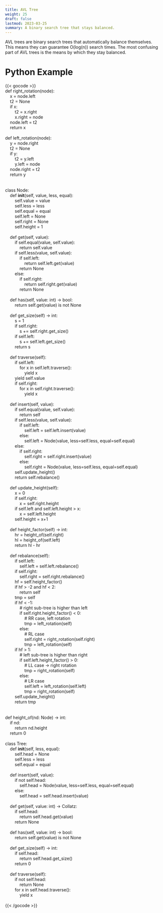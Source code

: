 ```yaml
---
title: AVL Tree
weight: 25
draft: false
lastmod: 2023-03-25
summary: A binary search tree that stays balanced.
---
```


AVL trees are binary search trees that automatically balance themselves.  This means they can guarantee
O(log(n)) search times.  The most confusing part of AVL trees is the means by which they stay balanced.

# Python Example

{{< gocode >}}
<br>
def&nbsp;right_rotation(node):<br>
&nbsp;&nbsp;&nbsp;&nbsp;<span class="golang-variable">x</span>&nbsp;=&nbsp;node.left<br>
&nbsp;&nbsp;&nbsp;&nbsp;<span class="golang-variable">t2</span>&nbsp;=&nbsp;None<br>
&nbsp;&nbsp;&nbsp;&nbsp;<span class="golang-control-keyword">if</span>&nbsp;x:<br>
&nbsp;&nbsp;&nbsp;&nbsp;&nbsp;&nbsp;&nbsp;&nbsp;<span class="golang-variable">t2</span>&nbsp;=&nbsp;x.right<br>
&nbsp;&nbsp;&nbsp;&nbsp;&nbsp;&nbsp;&nbsp;&nbsp;x.<span class="golang-variable">right</span>&nbsp;=&nbsp;node<br>
&nbsp;&nbsp;&nbsp;&nbsp;node.<span class="golang-variable">left</span>&nbsp;=&nbsp;t2<br>
&nbsp;&nbsp;&nbsp;&nbsp;<span class="golang-control-keyword">return</span>&nbsp;x<br>
<br>
def&nbsp;left_rotation(node):<br>
&nbsp;&nbsp;&nbsp;&nbsp;<span class="golang-variable">y</span>&nbsp;=&nbsp;node.right<br>
&nbsp;&nbsp;&nbsp;&nbsp;<span class="golang-variable">t2</span>&nbsp;=&nbsp;None<br>
&nbsp;&nbsp;&nbsp;&nbsp;<span class="golang-control-keyword">if</span>&nbsp;y:<br>
&nbsp;&nbsp;&nbsp;&nbsp;&nbsp;&nbsp;&nbsp;&nbsp;<span class="golang-variable">t2</span>&nbsp;=&nbsp;y.left<br>
&nbsp;&nbsp;&nbsp;&nbsp;&nbsp;&nbsp;&nbsp;&nbsp;y.<span class="golang-variable">left</span>&nbsp;=&nbsp;node<br>
&nbsp;&nbsp;&nbsp;&nbsp;node.<span class="golang-variable">right</span>&nbsp;=&nbsp;t2<br>
&nbsp;&nbsp;&nbsp;&nbsp;<span class="golang-control-keyword">return</span>&nbsp;y<br>
<br>
<br>
class&nbsp;Node:<br>
&nbsp;&nbsp;&nbsp;&nbsp;def&nbsp;__init__(self,&nbsp;value,&nbsp;less,&nbsp;equal):<br>
&nbsp;&nbsp;&nbsp;&nbsp;&nbsp;&nbsp;&nbsp;&nbsp;self.<span class="golang-variable">value</span>&nbsp;=&nbsp;value<br>
&nbsp;&nbsp;&nbsp;&nbsp;&nbsp;&nbsp;&nbsp;&nbsp;self.<span class="golang-variable">less</span>&nbsp;=&nbsp;less<br>
&nbsp;&nbsp;&nbsp;&nbsp;&nbsp;&nbsp;&nbsp;&nbsp;self.<span class="golang-variable">equal</span>&nbsp;=&nbsp;equal<br>
&nbsp;&nbsp;&nbsp;&nbsp;&nbsp;&nbsp;&nbsp;&nbsp;self.<span class="golang-variable">left</span>&nbsp;=&nbsp;None<br>
&nbsp;&nbsp;&nbsp;&nbsp;&nbsp;&nbsp;&nbsp;&nbsp;self.<span class="golang-variable">right</span>&nbsp;=&nbsp;None<br>
&nbsp;&nbsp;&nbsp;&nbsp;&nbsp;&nbsp;&nbsp;&nbsp;self.<span class="golang-variable">height</span>&nbsp;=&nbsp;1<br>
<br>
&nbsp;&nbsp;&nbsp;&nbsp;def&nbsp;get(self,&nbsp;value):<br>
&nbsp;&nbsp;&nbsp;&nbsp;&nbsp;&nbsp;&nbsp;&nbsp;<span class="golang-control-keyword">if</span>&nbsp;self.equal(value,&nbsp;self.value):<br>
&nbsp;&nbsp;&nbsp;&nbsp;&nbsp;&nbsp;&nbsp;&nbsp;&nbsp;&nbsp;&nbsp;&nbsp;<span class="golang-control-keyword">return</span>&nbsp;self.value<br>
&nbsp;&nbsp;&nbsp;&nbsp;&nbsp;&nbsp;&nbsp;&nbsp;<span class="golang-control-keyword">if</span>&nbsp;self.less(value,&nbsp;self.value):<br>
&nbsp;&nbsp;&nbsp;&nbsp;&nbsp;&nbsp;&nbsp;&nbsp;&nbsp;&nbsp;&nbsp;&nbsp;<span class="golang-control-keyword">if</span>&nbsp;self.left:<br>
&nbsp;&nbsp;&nbsp;&nbsp;&nbsp;&nbsp;&nbsp;&nbsp;&nbsp;&nbsp;&nbsp;&nbsp;&nbsp;&nbsp;&nbsp;&nbsp;<span class="golang-control-keyword">return</span>&nbsp;self.left.get(value)<br>
&nbsp;&nbsp;&nbsp;&nbsp;&nbsp;&nbsp;&nbsp;&nbsp;&nbsp;&nbsp;&nbsp;&nbsp;<span class="golang-control-keyword">return</span>&nbsp;None<br>
&nbsp;&nbsp;&nbsp;&nbsp;&nbsp;&nbsp;&nbsp;&nbsp;<span class="golang-control-keyword">else</span>:<br>
&nbsp;&nbsp;&nbsp;&nbsp;&nbsp;&nbsp;&nbsp;&nbsp;&nbsp;&nbsp;&nbsp;&nbsp;<span class="golang-control-keyword">if</span>&nbsp;self.right:<br>
&nbsp;&nbsp;&nbsp;&nbsp;&nbsp;&nbsp;&nbsp;&nbsp;&nbsp;&nbsp;&nbsp;&nbsp;&nbsp;&nbsp;&nbsp;&nbsp;<span class="golang-control-keyword">return</span>&nbsp;self.right.get(value)<br>
&nbsp;&nbsp;&nbsp;&nbsp;&nbsp;&nbsp;&nbsp;&nbsp;&nbsp;&nbsp;&nbsp;&nbsp;<span class="golang-control-keyword">return</span>&nbsp;None<br>
<br>
&nbsp;&nbsp;&nbsp;&nbsp;def&nbsp;has(self,&nbsp;value:&nbsp;<span class="golang-variable-type">int</span>)&nbsp;->&nbsp;<span class="golang-variable-type">bool</span>:<br>
&nbsp;&nbsp;&nbsp;&nbsp;&nbsp;&nbsp;&nbsp;&nbsp;<span class="golang-control-keyword">return</span>&nbsp;self.get(value)&nbsp;is&nbsp;not&nbsp;None<br>
<br>
&nbsp;&nbsp;&nbsp;&nbsp;def&nbsp;get_size(self)&nbsp;->&nbsp;<span class="golang-variable-type">int</span>:<br>
&nbsp;&nbsp;&nbsp;&nbsp;&nbsp;&nbsp;&nbsp;&nbsp;<span class="golang-variable">s</span>&nbsp;=&nbsp;1<br>
&nbsp;&nbsp;&nbsp;&nbsp;&nbsp;&nbsp;&nbsp;&nbsp;<span class="golang-control-keyword">if</span>&nbsp;self.right:<br>
&nbsp;&nbsp;&nbsp;&nbsp;&nbsp;&nbsp;&nbsp;&nbsp;&nbsp;&nbsp;&nbsp;&nbsp;s&nbsp;+=&nbsp;self.right.get_size()<br>
&nbsp;&nbsp;&nbsp;&nbsp;&nbsp;&nbsp;&nbsp;&nbsp;<span class="golang-control-keyword">if</span>&nbsp;self.left:<br>
&nbsp;&nbsp;&nbsp;&nbsp;&nbsp;&nbsp;&nbsp;&nbsp;&nbsp;&nbsp;&nbsp;&nbsp;s&nbsp;+=&nbsp;self.left.get_size()<br>
&nbsp;&nbsp;&nbsp;&nbsp;&nbsp;&nbsp;&nbsp;&nbsp;<span class="golang-control-keyword">return</span>&nbsp;s<br>
<br>
&nbsp;&nbsp;&nbsp;&nbsp;def&nbsp;traverse(self):<br>
&nbsp;&nbsp;&nbsp;&nbsp;&nbsp;&nbsp;&nbsp;&nbsp;<span class="golang-control-keyword">if</span>&nbsp;self.left:<br>
&nbsp;&nbsp;&nbsp;&nbsp;&nbsp;&nbsp;&nbsp;&nbsp;&nbsp;&nbsp;&nbsp;&nbsp;<span class="golang-control-keyword">for</span>&nbsp;x&nbsp;in&nbsp;self.left.traverse():<br>
&nbsp;&nbsp;&nbsp;&nbsp;&nbsp;&nbsp;&nbsp;&nbsp;&nbsp;&nbsp;&nbsp;&nbsp;&nbsp;&nbsp;&nbsp;&nbsp;yield&nbsp;x<br>
&nbsp;&nbsp;&nbsp;&nbsp;&nbsp;&nbsp;&nbsp;&nbsp;yield&nbsp;self.value<br>
&nbsp;&nbsp;&nbsp;&nbsp;&nbsp;&nbsp;&nbsp;&nbsp;<span class="golang-control-keyword">if</span>&nbsp;self.right:<br>
&nbsp;&nbsp;&nbsp;&nbsp;&nbsp;&nbsp;&nbsp;&nbsp;&nbsp;&nbsp;&nbsp;&nbsp;<span class="golang-control-keyword">for</span>&nbsp;x&nbsp;in&nbsp;self.right.traverse():<br>
&nbsp;&nbsp;&nbsp;&nbsp;&nbsp;&nbsp;&nbsp;&nbsp;&nbsp;&nbsp;&nbsp;&nbsp;&nbsp;&nbsp;&nbsp;&nbsp;yield&nbsp;x<br>
&nbsp;&nbsp;&nbsp;&nbsp;<br>
&nbsp;&nbsp;&nbsp;&nbsp;def&nbsp;insert(self,&nbsp;value):<br>
&nbsp;&nbsp;&nbsp;&nbsp;&nbsp;&nbsp;&nbsp;&nbsp;<span class="golang-control-keyword">if</span>&nbsp;self.equal(value,&nbsp;self.value):<br>
&nbsp;&nbsp;&nbsp;&nbsp;&nbsp;&nbsp;&nbsp;&nbsp;&nbsp;&nbsp;&nbsp;&nbsp;<span class="golang-control-keyword">return</span>&nbsp;self<br>
&nbsp;&nbsp;&nbsp;&nbsp;&nbsp;&nbsp;&nbsp;&nbsp;<span class="golang-control-keyword">if</span>&nbsp;self.less(value,&nbsp;self.value):<br>
&nbsp;&nbsp;&nbsp;&nbsp;&nbsp;&nbsp;&nbsp;&nbsp;&nbsp;&nbsp;&nbsp;&nbsp;<span class="golang-control-keyword">if</span>&nbsp;self.left:<br>
&nbsp;&nbsp;&nbsp;&nbsp;&nbsp;&nbsp;&nbsp;&nbsp;&nbsp;&nbsp;&nbsp;&nbsp;&nbsp;&nbsp;&nbsp;&nbsp;self.<span class="golang-variable">left</span>&nbsp;=&nbsp;self.left.insert(value)<br>
&nbsp;&nbsp;&nbsp;&nbsp;&nbsp;&nbsp;&nbsp;&nbsp;&nbsp;&nbsp;&nbsp;&nbsp;<span class="golang-control-keyword">else</span>:<br>
&nbsp;&nbsp;&nbsp;&nbsp;&nbsp;&nbsp;&nbsp;&nbsp;&nbsp;&nbsp;&nbsp;&nbsp;&nbsp;&nbsp;&nbsp;&nbsp;self.<span class="golang-variable">left</span>&nbsp;=&nbsp;Node(value,&nbsp;less=self.less,&nbsp;equal=self.equal)<br>
&nbsp;&nbsp;&nbsp;&nbsp;&nbsp;&nbsp;&nbsp;&nbsp;<span class="golang-control-keyword">else</span>:<br>
&nbsp;&nbsp;&nbsp;&nbsp;&nbsp;&nbsp;&nbsp;&nbsp;&nbsp;&nbsp;&nbsp;&nbsp;<span class="golang-control-keyword">if</span>&nbsp;self.right:<br>
&nbsp;&nbsp;&nbsp;&nbsp;&nbsp;&nbsp;&nbsp;&nbsp;&nbsp;&nbsp;&nbsp;&nbsp;&nbsp;&nbsp;&nbsp;&nbsp;self.<span class="golang-variable">right</span>&nbsp;=&nbsp;self.right.insert(value)<br>
&nbsp;&nbsp;&nbsp;&nbsp;&nbsp;&nbsp;&nbsp;&nbsp;&nbsp;&nbsp;&nbsp;&nbsp;<span class="golang-control-keyword">else</span>:<br>
&nbsp;&nbsp;&nbsp;&nbsp;&nbsp;&nbsp;&nbsp;&nbsp;&nbsp;&nbsp;&nbsp;&nbsp;&nbsp;&nbsp;&nbsp;&nbsp;self.<span class="golang-variable">right</span>&nbsp;=&nbsp;Node(value,&nbsp;less=self.less,&nbsp;equal=self.equal)<br>
&nbsp;&nbsp;&nbsp;&nbsp;&nbsp;&nbsp;&nbsp;&nbsp;self.update_height()<br>
&nbsp;&nbsp;&nbsp;&nbsp;&nbsp;&nbsp;&nbsp;&nbsp;<span class="golang-control-keyword">return</span>&nbsp;self.rebalance()<br>
&nbsp;&nbsp;&nbsp;&nbsp;<br>
&nbsp;&nbsp;&nbsp;&nbsp;def&nbsp;update_height(self):<br>
&nbsp;&nbsp;&nbsp;&nbsp;&nbsp;&nbsp;&nbsp;&nbsp;<span class="golang-variable">x</span>&nbsp;=&nbsp;0<br>
&nbsp;&nbsp;&nbsp;&nbsp;&nbsp;&nbsp;&nbsp;&nbsp;<span class="golang-control-keyword">if</span>&nbsp;self.right:<br>
&nbsp;&nbsp;&nbsp;&nbsp;&nbsp;&nbsp;&nbsp;&nbsp;&nbsp;&nbsp;&nbsp;&nbsp;<span class="golang-variable">x</span>&nbsp;=&nbsp;self.right.height<br>
&nbsp;&nbsp;&nbsp;&nbsp;&nbsp;&nbsp;&nbsp;&nbsp;<span class="golang-control-keyword">if</span>&nbsp;self.left&nbsp;and&nbsp;self.left.height&nbsp;>&nbsp;x:<br>
&nbsp;&nbsp;&nbsp;&nbsp;&nbsp;&nbsp;&nbsp;&nbsp;&nbsp;&nbsp;&nbsp;&nbsp;<span class="golang-variable">x</span>&nbsp;=&nbsp;self.left.height<br>
&nbsp;&nbsp;&nbsp;&nbsp;&nbsp;&nbsp;&nbsp;&nbsp;self.<span class="golang-variable">height</span>&nbsp;=&nbsp;x+1<br>
<br>
&nbsp;&nbsp;&nbsp;&nbsp;def&nbsp;height_factor(self)&nbsp;->&nbsp;<span class="golang-variable-type">int</span>:<br>
&nbsp;&nbsp;&nbsp;&nbsp;&nbsp;&nbsp;&nbsp;&nbsp;<span class="golang-variable">hr</span>&nbsp;=&nbsp;height_of(self.right)<br>
&nbsp;&nbsp;&nbsp;&nbsp;&nbsp;&nbsp;&nbsp;&nbsp;<span class="golang-variable">hl</span>&nbsp;=&nbsp;height_of(self.left)<br>
&nbsp;&nbsp;&nbsp;&nbsp;&nbsp;&nbsp;&nbsp;&nbsp;<span class="golang-control-keyword">return</span>&nbsp;hl&nbsp;-&nbsp;hr<br>
<br>
&nbsp;&nbsp;&nbsp;&nbsp;def&nbsp;rebalance(self):<br>
&nbsp;&nbsp;&nbsp;&nbsp;&nbsp;&nbsp;&nbsp;&nbsp;<span class="golang-control-keyword">if</span>&nbsp;self.left:<br>
&nbsp;&nbsp;&nbsp;&nbsp;&nbsp;&nbsp;&nbsp;&nbsp;&nbsp;&nbsp;&nbsp;&nbsp;self.<span class="golang-variable">left</span>&nbsp;=&nbsp;self.left.rebalance()<br>
&nbsp;&nbsp;&nbsp;&nbsp;&nbsp;&nbsp;&nbsp;&nbsp;<span class="golang-control-keyword">if</span>&nbsp;self.right:<br>
&nbsp;&nbsp;&nbsp;&nbsp;&nbsp;&nbsp;&nbsp;&nbsp;&nbsp;&nbsp;&nbsp;&nbsp;self.<span class="golang-variable">right</span>&nbsp;=&nbsp;self.right.rebalance()<br>
&nbsp;&nbsp;&nbsp;&nbsp;&nbsp;&nbsp;&nbsp;&nbsp;<span class="golang-variable">hf</span>&nbsp;=&nbsp;self.height_factor()<br>
&nbsp;&nbsp;&nbsp;&nbsp;&nbsp;&nbsp;&nbsp;&nbsp;<span class="golang-control-keyword">if</span>&nbsp;hf&nbsp;>&nbsp;-2&nbsp;and&nbsp;hf&nbsp;<&nbsp;2:<br>
&nbsp;&nbsp;&nbsp;&nbsp;&nbsp;&nbsp;&nbsp;&nbsp;&nbsp;&nbsp;&nbsp;&nbsp;<span class="golang-control-keyword">return</span>&nbsp;self<br>
&nbsp;&nbsp;&nbsp;&nbsp;&nbsp;&nbsp;&nbsp;&nbsp;<span class="golang-variable">tmp</span>&nbsp;=&nbsp;self<br>
&nbsp;&nbsp;&nbsp;&nbsp;&nbsp;&nbsp;&nbsp;&nbsp;<span class="golang-control-keyword">if</span>&nbsp;hf&nbsp;<&nbsp;-1:<br>
&nbsp;&nbsp;&nbsp;&nbsp;&nbsp;&nbsp;&nbsp;&nbsp;&nbsp;&nbsp;&nbsp;&nbsp;#&nbsp;right&nbsp;sub-tree&nbsp;is&nbsp;higher&nbsp;than&nbsp;left<br>
&nbsp;&nbsp;&nbsp;&nbsp;&nbsp;&nbsp;&nbsp;&nbsp;&nbsp;&nbsp;&nbsp;&nbsp;<span class="golang-control-keyword">if</span>&nbsp;self.right.height_factor()&nbsp;<&nbsp;0:<br>
&nbsp;&nbsp;&nbsp;&nbsp;&nbsp;&nbsp;&nbsp;&nbsp;&nbsp;&nbsp;&nbsp;&nbsp;&nbsp;&nbsp;&nbsp;&nbsp;#&nbsp;RR&nbsp;<span class="golang-control-keyword">case</span>,&nbsp;left&nbsp;rotation<br>
&nbsp;&nbsp;&nbsp;&nbsp;&nbsp;&nbsp;&nbsp;&nbsp;&nbsp;&nbsp;&nbsp;&nbsp;&nbsp;&nbsp;&nbsp;&nbsp;<span class="golang-variable">tmp</span>&nbsp;=&nbsp;left_rotation(self)<br>
&nbsp;&nbsp;&nbsp;&nbsp;&nbsp;&nbsp;&nbsp;&nbsp;&nbsp;&nbsp;&nbsp;&nbsp;<span class="golang-control-keyword">else</span>:<br>
&nbsp;&nbsp;&nbsp;&nbsp;&nbsp;&nbsp;&nbsp;&nbsp;&nbsp;&nbsp;&nbsp;&nbsp;&nbsp;&nbsp;&nbsp;&nbsp;#&nbsp;RL&nbsp;<span class="golang-control-keyword">case</span><br>
&nbsp;&nbsp;&nbsp;&nbsp;&nbsp;&nbsp;&nbsp;&nbsp;&nbsp;&nbsp;&nbsp;&nbsp;&nbsp;&nbsp;&nbsp;&nbsp;self.<span class="golang-variable">right</span>&nbsp;=&nbsp;right_rotation(self.right)<br>
&nbsp;&nbsp;&nbsp;&nbsp;&nbsp;&nbsp;&nbsp;&nbsp;&nbsp;&nbsp;&nbsp;&nbsp;&nbsp;&nbsp;&nbsp;&nbsp;<span class="golang-variable">tmp</span>&nbsp;=&nbsp;left_rotation(self)<br>
&nbsp;&nbsp;&nbsp;&nbsp;&nbsp;&nbsp;&nbsp;&nbsp;<span class="golang-control-keyword">if</span>&nbsp;hf&nbsp;>&nbsp;1:<br>
&nbsp;&nbsp;&nbsp;&nbsp;&nbsp;&nbsp;&nbsp;&nbsp;&nbsp;&nbsp;&nbsp;&nbsp;#&nbsp;left&nbsp;sub-tree&nbsp;is&nbsp;higher&nbsp;than&nbsp;right<br>
&nbsp;&nbsp;&nbsp;&nbsp;&nbsp;&nbsp;&nbsp;&nbsp;&nbsp;&nbsp;&nbsp;&nbsp;<span class="golang-control-keyword">if</span>&nbsp;self.left.height_factor()&nbsp;>&nbsp;0:<br>
&nbsp;&nbsp;&nbsp;&nbsp;&nbsp;&nbsp;&nbsp;&nbsp;&nbsp;&nbsp;&nbsp;&nbsp;&nbsp;&nbsp;&nbsp;&nbsp;#&nbsp;LL&nbsp;<span class="golang-control-keyword">case</span>&nbsp;->&nbsp;right&nbsp;rotation<br>
&nbsp;&nbsp;&nbsp;&nbsp;&nbsp;&nbsp;&nbsp;&nbsp;&nbsp;&nbsp;&nbsp;&nbsp;&nbsp;&nbsp;&nbsp;&nbsp;<span class="golang-variable">tmp</span>&nbsp;=&nbsp;right_rotation(self)<br>
&nbsp;&nbsp;&nbsp;&nbsp;&nbsp;&nbsp;&nbsp;&nbsp;&nbsp;&nbsp;&nbsp;&nbsp;<span class="golang-control-keyword">else</span>:<br>
&nbsp;&nbsp;&nbsp;&nbsp;&nbsp;&nbsp;&nbsp;&nbsp;&nbsp;&nbsp;&nbsp;&nbsp;&nbsp;&nbsp;&nbsp;&nbsp;#&nbsp;LR&nbsp;<span class="golang-control-keyword">case</span><br>
&nbsp;&nbsp;&nbsp;&nbsp;&nbsp;&nbsp;&nbsp;&nbsp;&nbsp;&nbsp;&nbsp;&nbsp;&nbsp;&nbsp;&nbsp;&nbsp;self.<span class="golang-variable">left</span>&nbsp;=&nbsp;left_rotation(self.left)<br>
&nbsp;&nbsp;&nbsp;&nbsp;&nbsp;&nbsp;&nbsp;&nbsp;&nbsp;&nbsp;&nbsp;&nbsp;&nbsp;&nbsp;&nbsp;&nbsp;<span class="golang-variable">tmp</span>&nbsp;=&nbsp;right_rotation(self)<br>
&nbsp;&nbsp;&nbsp;&nbsp;&nbsp;&nbsp;&nbsp;&nbsp;self.update_height()<br>
&nbsp;&nbsp;&nbsp;&nbsp;&nbsp;&nbsp;&nbsp;&nbsp;<span class="golang-control-keyword">return</span>&nbsp;tmp<br>
&nbsp;&nbsp;&nbsp;&nbsp;&nbsp;&nbsp;&nbsp;&nbsp;<br>
<br>
def&nbsp;height_of(nd:&nbsp;Node)&nbsp;->&nbsp;<span class="golang-variable-type">int</span>:<br>
&nbsp;&nbsp;&nbsp;&nbsp;<span class="golang-control-keyword">if</span>&nbsp;nd:<br>
&nbsp;&nbsp;&nbsp;&nbsp;&nbsp;&nbsp;&nbsp;&nbsp;<span class="golang-control-keyword">return</span>&nbsp;nd.height<br>
&nbsp;&nbsp;&nbsp;&nbsp;<span class="golang-control-keyword">return</span>&nbsp;0<br>
<br>
class&nbsp;Tree:<br>
&nbsp;&nbsp;&nbsp;&nbsp;def&nbsp;__init__(self,&nbsp;less,&nbsp;equal):<br>
&nbsp;&nbsp;&nbsp;&nbsp;&nbsp;&nbsp;&nbsp;&nbsp;self.<span class="golang-variable">head</span>&nbsp;=&nbsp;None<br>
&nbsp;&nbsp;&nbsp;&nbsp;&nbsp;&nbsp;&nbsp;&nbsp;self.<span class="golang-variable">less</span>&nbsp;=&nbsp;less<br>
&nbsp;&nbsp;&nbsp;&nbsp;&nbsp;&nbsp;&nbsp;&nbsp;self.<span class="golang-variable">equal</span>&nbsp;=&nbsp;equal<br>
<br>
&nbsp;&nbsp;&nbsp;&nbsp;def&nbsp;insert(self,&nbsp;value):<br>
&nbsp;&nbsp;&nbsp;&nbsp;&nbsp;&nbsp;&nbsp;&nbsp;<span class="golang-control-keyword">if</span>&nbsp;not&nbsp;self.head:<br>
&nbsp;&nbsp;&nbsp;&nbsp;&nbsp;&nbsp;&nbsp;&nbsp;&nbsp;&nbsp;&nbsp;&nbsp;self.<span class="golang-variable">head</span>&nbsp;=&nbsp;Node(value,&nbsp;less=self.less,&nbsp;equal=self.equal)<br>
&nbsp;&nbsp;&nbsp;&nbsp;&nbsp;&nbsp;&nbsp;&nbsp;<span class="golang-control-keyword">else</span>:<br>
&nbsp;&nbsp;&nbsp;&nbsp;&nbsp;&nbsp;&nbsp;&nbsp;&nbsp;&nbsp;&nbsp;&nbsp;self.<span class="golang-variable">head</span>&nbsp;=&nbsp;self.head.insert(value)<br>
&nbsp;&nbsp;&nbsp;&nbsp;<br>
&nbsp;&nbsp;&nbsp;&nbsp;def&nbsp;get(self,&nbsp;value:&nbsp;<span class="golang-variable-type">int</span>)&nbsp;->&nbsp;Collatz:<br>
&nbsp;&nbsp;&nbsp;&nbsp;&nbsp;&nbsp;&nbsp;&nbsp;<span class="golang-control-keyword">if</span>&nbsp;self.head:<br>
&nbsp;&nbsp;&nbsp;&nbsp;&nbsp;&nbsp;&nbsp;&nbsp;&nbsp;&nbsp;&nbsp;&nbsp;<span class="golang-control-keyword">return</span>&nbsp;self.head.get(value)<br>
&nbsp;&nbsp;&nbsp;&nbsp;&nbsp;&nbsp;&nbsp;&nbsp;<span class="golang-control-keyword">return</span>&nbsp;None<br>
<br>
&nbsp;&nbsp;&nbsp;&nbsp;def&nbsp;has(self,&nbsp;value:&nbsp;<span class="golang-variable-type">int</span>)&nbsp;->&nbsp;<span class="golang-variable-type">bool</span>:<br>
&nbsp;&nbsp;&nbsp;&nbsp;&nbsp;&nbsp;&nbsp;&nbsp;<span class="golang-control-keyword">return</span>&nbsp;self.get(value)&nbsp;is&nbsp;not&nbsp;None<br>
<br>
&nbsp;&nbsp;&nbsp;&nbsp;def&nbsp;get_size(self)&nbsp;->&nbsp;<span class="golang-variable-type">int</span>:<br>
&nbsp;&nbsp;&nbsp;&nbsp;&nbsp;&nbsp;&nbsp;&nbsp;<span class="golang-control-keyword">if</span>&nbsp;self.head:<br>
&nbsp;&nbsp;&nbsp;&nbsp;&nbsp;&nbsp;&nbsp;&nbsp;&nbsp;&nbsp;&nbsp;&nbsp;<span class="golang-control-keyword">return</span>&nbsp;self.head.get_size()<br>
&nbsp;&nbsp;&nbsp;&nbsp;&nbsp;&nbsp;&nbsp;&nbsp;<span class="golang-control-keyword">return</span>&nbsp;0<br>
<br>
&nbsp;&nbsp;&nbsp;&nbsp;def&nbsp;traverse(self):<br>
&nbsp;&nbsp;&nbsp;&nbsp;&nbsp;&nbsp;&nbsp;&nbsp;<span class="golang-control-keyword">if</span>&nbsp;not&nbsp;self.head:<br>
&nbsp;&nbsp;&nbsp;&nbsp;&nbsp;&nbsp;&nbsp;&nbsp;&nbsp;&nbsp;&nbsp;&nbsp;<span class="golang-control-keyword">return</span>&nbsp;None<br>
&nbsp;&nbsp;&nbsp;&nbsp;&nbsp;&nbsp;&nbsp;&nbsp;<span class="golang-control-keyword">for</span>&nbsp;x&nbsp;in&nbsp;self.head.traverse():<br>
&nbsp;&nbsp;&nbsp;&nbsp;&nbsp;&nbsp;&nbsp;&nbsp;&nbsp;&nbsp;&nbsp;&nbsp;yield&nbsp;x<br>
<br>
{{< /gocode >}}